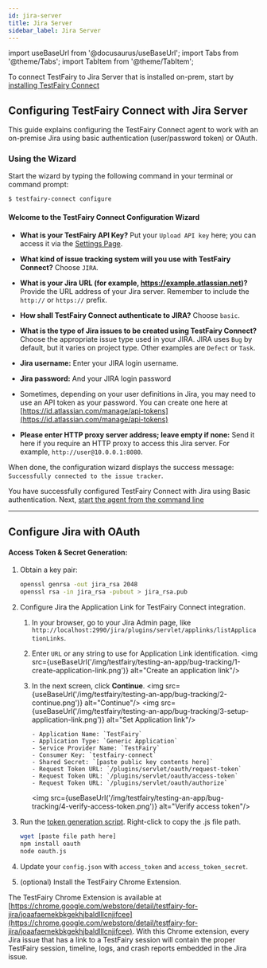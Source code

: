 ```yaml
---
id: jira-server
title: Jira Server
sidebar_label: Jira Server
---
```


import useBaseUrl from '@docusaurus/useBaseUrl';
import Tabs from '@theme/Tabs';
import TabItem from '@theme/TabItem';

To connect TestFairy to Jira Server that is installed on-prem, start by [installing TestFairy Connect](/testfairy/testing-an-app/bug-tracking/tf-connect)

## Configuring TestFairy Connect with Jira Server

This guide explains configuring the TestFairy Connect agent to work with an on-premise Jira using basic authentication (user/password token) or OAuth.

### Using the Wizard

Start the wizard by typing the following command in your terminal or command prompt:

```sh
$ testfairy-connect configure
```

#### Welcome to the TestFairy Connect Configuration Wizard

- **What is your TestFairy API Key?**
  Put your `Upload API key` here; you can access it via the [Settings Page](https://app.testfairy.com/settings/#api-key).

- **What kind of issue tracking system will you use with TestFairy Connect?**
  Choose `JIRA`.

- **What is your Jira URL (for example, https://example.atlassian.net)?**
  Provide the URL address of your Jira server. Remember to include the `http://` or `https://` prefix.

- **How shall TestFairy Connect authenticate to JIRA?**
  Choose `basic`.

- **What is the type of Jira issues to be created using TestFairy Connect?**
  Choose the appropriate issue type used in your JIRA. JIRA uses `Bug` by default, but it varies on project type. Other examples are `Defect` or `Task`.

- **Jira username:**
  Enter your JIRA login username.

- **Jira password:**
  And your JIRA login password

- Sometimes, depending on your user definitions in Jira, you may need to use an API token as your password. You can create one here at [https://id.atlassian.com/manage/api-tokens](https://id.atlassian.com/manage/api-tokens)

- **Please enter HTTP proxy server address; leave empty if none:**
  Send it here if you require an HTTP proxy to access this Jira server. For example, `http://user@10.0.0.1:8080`.

When done, the configuration wizard displays the success message: `Successfully connected to the issue tracker`.

You have successfully configured TestFairy Connect with Jira using Basic authentication. Next, [start the agent from the command line](/testfairy/testing-an-app/bug-tracking/tf-connect.md)

---

## Configure Jira with OAuth

#### Access Token & Secret Generation:

1.  Obtain a key pair:

    ```bash
    openssl genrsa -out jira_rsa 2048
    openssl rsa -in jira_rsa -pubout > jira_rsa.pub
    ```

2.  Configure Jira the Application Link for TestFairy Connect integration.

    1.  In your browser, go to your Jira Admin page, like `http://localhost:2990/jira/plugins/servlet/applinks/listApplicationLinks`.
    2.  Enter `URL` or any string to use for Application Link identification.
        <img src={useBaseUrl('/img/testfairy/testing-an-app/bug-tracking/1-create-application-link.png')} alt="Create an application link"/>
    3.  In the next screen, click **Continue**.
        <img src={useBaseUrl('/img/testfairy/testing-an-app/bug-tracking/2-continue.png')} alt="Continue"/>
        <img src={useBaseUrl('/img/testfairy/testing-an-app/bug-tracking/3-setup-application-link.png')} alt="Set Application link"/>

            - Application Name: `TestFairy`
            - Application Type: `Generic Application`
            - Service Provider Name: `TestFairy`
            - Consumer Key: `testfairy-connect`
            - Shared Secret: `[paste public key contents here]`
            - Request Token URL: `/plugins/servlet/oauth/request-token`
            - Request Token URL: `/plugins/servlet/oauth/access-token`
            - Request Token URL: `/plugins/servlet/oauth/authorize`

        <img src={useBaseUrl('/img/testfairy/testing-an-app/bug-tracking/4-verify-access-token.png')} alt="Verify access token"/>

3.  Run the [token generation script](https://docs.testfairy.com/js/download/oauth.js). Right-click to copy the .js file path.

    ```bash
    wget [paste file path here]
    npm install oauth
    node oauth.js
    ```

4.  Update your `config.json` with `access_token` and `access_token_secret`.

5.  (optional) Install the TestFairy Chrome Extension.

The TestFairy Chrome Extension is available at [https://chrome.google.com/webstore/detail/testfairy-for-jira/joaafaemekbkgekhjbaldlllcnjifcee](https://chrome.google.com/webstore/detail/testfairy-for-jira/joaafaemekbkgekhjbaldlllcnjifcee). With this Chrome extension, every Jira issue that has a link to a TestFairy session will contain the proper TestFairy session, timeline, logs, and crash reports embedded in the Jira issue.
